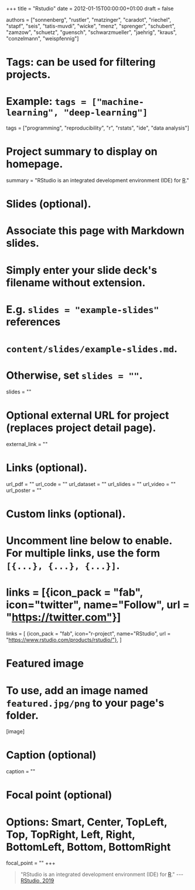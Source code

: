 +++
title = "Rstudio"
date = 2012-01-15T00:00:00+01:00
draft = false

authors = ["sonnenberg", "rustler", "matzinger", "caradot",  "riechel", "stapf", "seis", "tatis-muvdi", "wicke", "menz", "sprenger", "schubert", "zamzow", "schuetz", "guensch", "schwarzmueller",  "jaehrig", "kraus", "conzelmann", "weispfennig"]

# Tags: can be used for filtering projects.
# Example: `tags = ["machine-learning", "deep-learning"]`
tags = ["programming", "reproducibility", "r", "rstats", "ide", "data analysis"]

# Project summary to display on homepage.
summary = "RStudio is an integrated development environment (IDE) for [R](../r/)."

# Slides (optional).
#   Associate this page with Markdown slides.
#   Simply enter your slide deck's filename without extension.
#   E.g. `slides = "example-slides"` references 
#   `content/slides/example-slides.md`.
#   Otherwise, set `slides = ""`.
slides = ""

# Optional external URL for project (replaces project detail page).
external_link = ""

# Links (optional).
url_pdf = ""
url_code = ""
url_dataset = ""
url_slides = ""
url_video = ""
url_poster = ""

# Custom links (optional).
#   Uncomment line below to enable. For multiple links, use the form `[{...}, {...}, {...}]`.
# links = [{icon_pack = "fab", icon="twitter", name="Follow", url = "https://twitter.com"}]
links = [
{icon_pack = "fab", icon="r-project", name="RStudio", url = "https://www.rstudio.com/products/rstudio/"},
]

# Featured image
# To use, add an image named `featured.jpg/png` to your page's folder. 
[image]
  # Caption (optional)
  caption = ""

  # Focal point (optional)
  # Options: Smart, Center, TopLeft, Top, TopRight, Left, Right, BottomLeft, Bottom, BottomRight
  focal_point = ""
+++

>"RStudio is an integrated development environment (IDE) for [R](../r/)."
--- [RStudio, 2019](https://www.rstudio.com/products/rstudio/)
